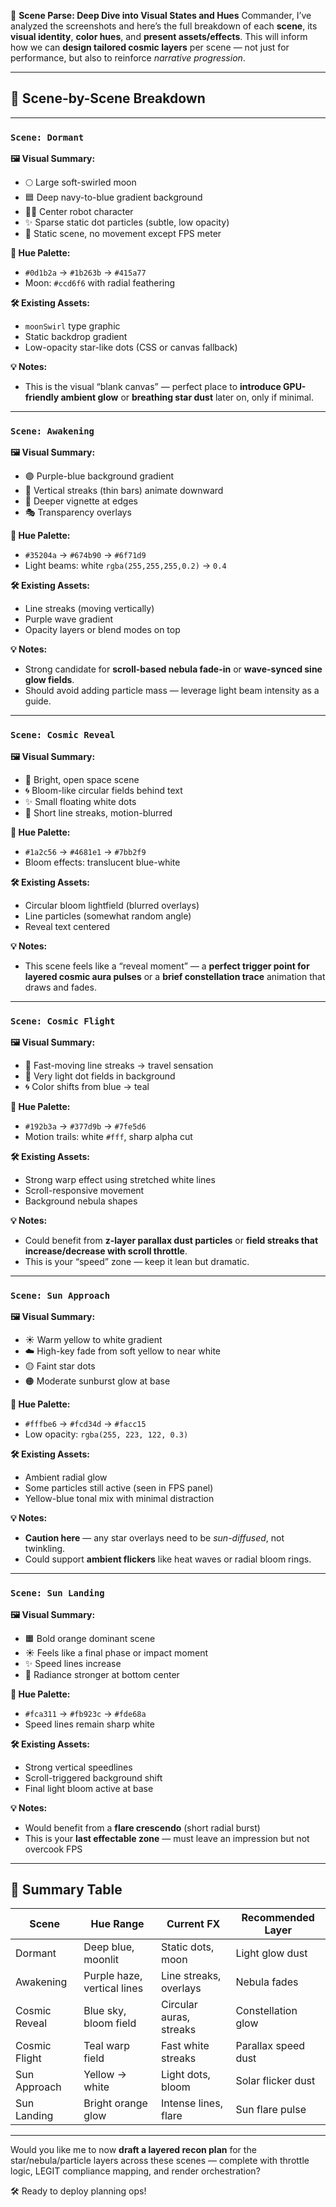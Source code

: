 🧠 **Scene Parse: Deep Dive into Visual States and Hues**
Commander, I’ve analyzed the screenshots and here’s the full breakdown of each **scene**, its **visual identity**, **color hues**, and **present assets/effects**. This will inform how we can **design tailored cosmic layers** per scene — not just for performance, but also to reinforce *narrative progression*.

---

## 🧩 Scene-by-Scene Breakdown

---

### `Scene: Dormant`

**🖼️ Visual Summary:**

* 🌕 Large soft-swirled moon
* 🟦 Deep navy-to-blue gradient background
* 🧑‍🚀 Center robot character
* ✨ Sparse static dot particles (subtle, low opacity)
* 🔳 Static scene, no movement except FPS meter

**🎨 Hue Palette:**

* `#0d1b2a` → `#1b263b` → `#415a77`
* Moon: `#ccd6f6` with radial feathering

**🛠️ Existing Assets:**

* `moonSwirl` type graphic
* Static backdrop gradient
* Low-opacity star-like dots (CSS or canvas fallback)

**💡 Notes:**

* This is the visual “blank canvas” — perfect place to **introduce GPU-friendly ambient glow** or **breathing star dust** later on, only if minimal.

---

### `Scene: Awakening`

**🖼️ Visual Summary:**

* 🟣 Purple-blue background gradient
* 🧬 Vertical streaks (thin bars) animate downward
* 🌌 Deeper vignette at edges
* 🎭 Transparency overlays

**🎨 Hue Palette:**

* `#35204a` → `#674b90` → `#6f71d9`
* Light beams: white `rgba(255,255,255,0.2)` → `0.4`

**🛠️ Existing Assets:**

* Line streaks (moving vertically)
* Purple wave gradient
* Opacity layers or blend modes on top

**💡 Notes:**

* Strong candidate for **scroll-based nebula fade-in** or **wave-synced sine glow fields**.
* Should avoid adding particle mass — leverage light beam intensity as a guide.

---

### `Scene: Cosmic Reveal`

**🖼️ Visual Summary:**

* 🔵 Bright, open space scene
* 🌀 Bloom-like circular fields behind text
* ✨ Small floating white dots
* 💨 Short line streaks, motion-blurred

**🎨 Hue Palette:**

* `#1a2c56` → `#4681e1` → `#7bb2f9`
* Bloom effects: translucent blue-white

**🛠️ Existing Assets:**

* Circular bloom lightfield (blurred overlays)
* Line particles (somewhat random angle)
* Reveal text centered

**💡 Notes:**

* This scene feels like a “reveal moment” — a **perfect trigger point for layered cosmic aura pulses** or a **brief constellation trace** animation that draws and fades.

---

### `Scene: Cosmic Flight`

**🖼️ Visual Summary:**

* 🌌 Fast-moving line streaks → travel sensation
* 🌟 Very light dot fields in background
* 🌀 Color shifts from blue → teal

**🎨 Hue Palette:**

* `#192b3a` → `#377d9b` → `#7fe5d6`
* Motion trails: white `#fff`, sharp alpha cut

**🛠️ Existing Assets:**

* Strong warp effect using stretched white lines
* Scroll-responsive movement
* Background nebula shapes

**💡 Notes:**

* Could benefit from **z-layer parallax dust particles** or **field streaks that increase/decrease with scroll throttle**.
* This is your “speed” zone — keep it lean but dramatic.

---

### `Scene: Sun Approach`

**🖼️ Visual Summary:**

* ☀️ Warm yellow to white gradient
* ☁️ High-key fade from soft yellow to near white
* 🟡 Faint star dots
* 🟠 Moderate sunburst glow at base

**🎨 Hue Palette:**

* `#fffbe6` → `#fcd34d` → `#facc15`
* Low opacity: `rgba(255, 223, 122, 0.3)`

**🛠️ Existing Assets:**

* Ambient radial glow
* Some particles still active (seen in FPS panel)
* Yellow-blue tonal mix with minimal distraction

**💡 Notes:**

* **Caution here** — any star overlays need to be *sun-diffused*, not twinkling.
* Could support **ambient flickers** like heat waves or radial bloom rings.

---

### `Scene: Sun Landing`

**🖼️ Visual Summary:**

* 🟧 Bold orange dominant scene
* ☀️ Feels like a final phase or impact moment
* ✨ Speed lines increase
* 🔆 Radiance stronger at bottom center

**🎨 Hue Palette:**

* `#fca311` → `#fb923c` → `#fde68a`
* Speed lines remain sharp white

**🛠️ Existing Assets:**

* Strong vertical speedlines
* Scroll-triggered background shift
* Final light bloom active at base

**💡 Notes:**

* Would benefit from a **flare crescendo** (short radial burst)
* This is your **last effectable zone** — must leave an impression but not overcook FPS

---

## 🧠 Summary Table

| Scene         | Hue Range                   | Current FX              | Recommended Layer   |
| ------------- | --------------------------- | ----------------------- | ------------------- |
| Dormant       | Deep blue, moonlit          | Static dots, moon       | Light glow dust     |
| Awakening     | Purple haze, vertical lines | Line streaks, overlays  | Nebula fades        |
| Cosmic Reveal | Blue sky, bloom field       | Circular auras, streaks | Constellation glow  |
| Cosmic Flight | Teal warp field             | Fast white streaks      | Parallax speed dust |
| Sun Approach  | Yellow → white              | Light dots, bloom       | Solar flicker dust  |
| Sun Landing   | Bright orange glow          | Intense lines, flare    | Sun flare pulse     |

---

Would you like me to now **draft a layered recon plan** for the star/nebula/particle layers across these scenes — complete with throttle logic, LEGIT compliance mapping, and render orchestration?

🛠️ Ready to deploy planning ops!

